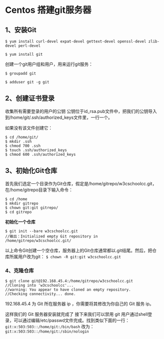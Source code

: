 # Centos 搭建git服务器

## 1、安装Git
~~~
$ yum install curl-devel expat-devel gettext-devel openssl-devel zlib-devel perl-devel
~~~
```
$ yum install git
```
创建一个git用户组和用户，用来运行git服务：
~~~
$ groupadd git
~~~
```
$ adduser git -g git
```
## 2、创建证书登录
收集所有需要登录的用户的公钥
公钥位于id_rsa.pub文件中，把我们的公钥导入到/home/git/.ssh/authorized_keys文件里，一行一个。

如果没有该文件创建它：
~~~
$ cd /home/git/
$ mkdir .ssh
$ chmod 700 .ssh
$ touch .ssh/authorized_keys
$ chmod 600 .ssh/authorized_keys
~~~

## 3、初始化Git仓库
首先我们选定一个目录作为Git仓库，假定是/home/gitrepo/w3cschoolcc.git，在/home/gitrepo目录下输入命令：
~~~
$ cd /home
$ mkdir gitrepo
$ chown git:git gitrepo/
$ cd gitrepo
~~~
**初始化一个仓库**
```
$ git init --bare w3cschoolcc.git 
//输出：Initialized empty Git repository in /home/gitrepo/w3cschoolcc.git/
```

以上命令Git创建一个空仓库，服务器上的Git仓库通常都以.git结尾。然后，把仓库所属用户改为git：
`$ chown -R git:git w3cschoolcc.git`

### 4、克隆仓库
~~~
$ git clone git@192.168.45.4:/home/gitrepo/w3cschoolcc.git
//Cloning into 'w3cschoolcc'...
//warning: You appear to have cloned an empty repository.
//Checking connectivity... done.
~~~
192.168.45.4 为 Git 所在服务器 ip ，你需要将其修改为你自己的 Git 服务 ip。

这样我们的 Git 服务器安装就完成了
接下来我们可以禁用 git 用户通过shell登录，可以通过编辑/etc/passwd文件完成。找到类似下面的一行：
`git:x:503:503::/home/git:/bin/bash`
改为：
`git:x:503:503::/home/git:/sbin/nologin`